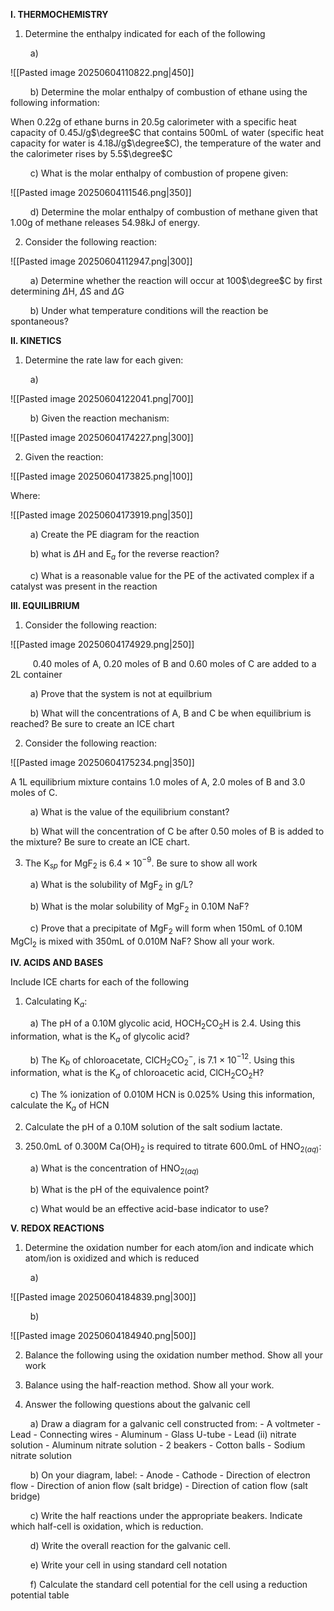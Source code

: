 **I. THERMOCHEMISTRY**

1. Determine the enthalpy indicated for each of the following

$\qquad$a)

![[Pasted image 20250604110822.png|450]]

$\qquad$b) Determine the molar enthalpy of combustion of ethane using the following information:

When 0.22g of ethane burns in 20.5g calorimeter with a specific heat capacity of 0.45J/g$\degree$C that contains 500mL of water (specific heat capacity for water is 4.18J/g$\degree$C), the temperature of the water and the calorimeter rises by 5.5$\degree$C

$\qquad$c) What is the molar enthalpy of combustion of propene given:

![[Pasted image 20250604111546.png|350]]

$\qquad$d) Determine the molar enthalpy of combustion of methane given that 1.00g of methane releases 54.98kJ of energy.

2. Consider the following reaction:

![[Pasted image 20250604112947.png|300]]

$\qquad$a) Determine whether the reaction will occur at 100$\degree$C by first determining $\Delta$H, $\Delta$S and $\Delta$G

$\qquad$b) Under what temperature conditions will the reaction be spontaneous?

**II. KINETICS**

1. Determine the rate law for each given:

$\qquad$a)

![[Pasted image 20250604122041.png|700]]

$\qquad$b) Given the reaction mechanism:

![[Pasted image 20250604174227.png|300]]

2. Given the reaction:

![[Pasted image 20250604173825.png|100]]

Where:

![[Pasted image 20250604173919.png|350]]

$\qquad$a) Create the PE diagram for the reaction

$\qquad$b) what is $\Delta$H and E$_a$ for the reverse reaction?

$\qquad$c) What is a reasonable value for the PE of the activated complex if a catalyst was present in the reaction

**III. EQUILIBRIUM**

1. Consider the following reaction:

![[Pasted image 20250604174929.png|250]]

$\qquad$ 0.40 moles of A, 0.20 moles of B and 0.60 moles of C are added to a 2L container

$\qquad$a) Prove that the system is not at equilbrium

$\qquad$b) What will the concentrations of A, B and C be when equilibrium is reached? Be sure to create an ICE chart

2. Consider the following reaction:

![[Pasted image 20250604175234.png|350]]

A 1L equilibrium mixture contains 1.0 moles of A, 2.0 moles of B and 3.0 moles of C.

$\qquad$a) What is the value of the equilibrium constant?

$\qquad$b) What will the concentration of C be after 0.50 moles of B is added to the mixture? Be sure to create an ICE chart.

3. The K$_{sp}$ for MgF$_2$ is 6.4 $\times$ 10$^{-9}$. Be sure to show all work

$\qquad$a) What is the solubility of MgF$_2$ in g/L?

$\qquad$b) What is the molar solubility of MgF$_2$ in 0.10M NaF?

$\qquad$c) Prove that a precipitate of MgF$_2$ will form when 150mL of 0.10M MgCl$_2$ is mixed with 350mL of 0.010M NaF? Show all your work.

**IV. ACIDS AND BASES**

Include ICE charts for each of the following

1. Calculating K$_a$:

$\qquad$a) The pH of a 0.10M glycolic acid, HOCH$_2$CO$_2$H is 2.4. Using this information, what is the K$_a$ of glycolic acid?

$\qquad$b) The K$_b$ of chloroacetate, ClCH$_2$CO$_2$$^-$, is 7.1 $\times$ 10$^{-12}$. Using this information, what is the K$_a$ of chloroacetic acid, ClCH$_2$CO$_2$H?

$\qquad$c) The % ionization of 0.010M HCN is 0.025% Using this information, calculate the K$_a$ of HCN

2. Calculate the pH of a 0.10M solution of the salt sodium lactate. 

3. 250.0mL of 0.300M Ca(OH)$_2$ is required to titrate 600.0mL of HNO$_2$$_{(aq)}$:

$\qquad$a) What is the concentration of HNO$_2$$_{(aq)}$

$\qquad$b) What is the pH of the equivalence point?

$\qquad$c) What would be an effective acid-base indicator to use?

 **V. REDOX REACTIONS**

1. Determine the oxidation number for each atom/ion and indicate which atom/ion is oxidized and which is reduced

$\qquad$a)

![[Pasted image 20250604184839.png|300]]

$\qquad$b)

![[Pasted image 20250604184940.png|500]]

2. Balance the following using the oxidation number method. Show all your work

3. Balance using the half-reaction method. Show all your work.

4. Answer the following questions about the galvanic cell

$\qquad$a) Draw a diagram for a galvanic cell constructed from:
	- A voltmeter
	- Lead
	- Connecting wires
	- Aluminum
	- Glass U-tube
	- Lead (ii) nitrate solution
	- Aluminum nitrate solution
	- 2 beakers
	- Cotton balls
	- Sodium nitrate solution

$\qquad$b) On your diagram, label:
	- Anode
	- Cathode
	- Direction of electron flow
	- Direction of anion flow (salt bridge)
	- Direction of cation flow (salt bridge)

$\qquad$c) Write the half reactions under the appropriate beakers. Indicate which half-cell is oxidation, which is reduction.

$\qquad$d) Write the overall reaction for the galvanic cell.

$\qquad$e) Write your cell in using standard cell notation

$\qquad$f) Calculate the standard cell potential for the cell using a reduction potential table

  
